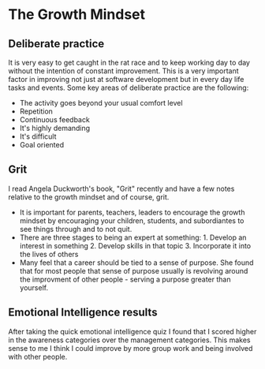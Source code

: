 # The Growth Mindset

## Deliberate practice

It is very easy to get caught in the rat race and to keep working day to day without the intention of constant improvement. This is a very important factor in improving not just at software development but in every day life tasks and events. Some key areas of deliberate practice are the following:

- The activity goes beyond your usual comfort level
- Repetition
- Continuous feedback
- It's highly demanding
- It's difficult
- Goal oriented

## Grit

I read Angela Duckworth's book, "Grit" recently and have a few notes relative to the growth mindset and of course, grit.

- It is important for parents, teachers, leaders to encourage the growth mindset by encouraging your children, students, and subordiantes to see things through and to not quit. 
- There are three stages to being an expert at something:
      1. Develop an interest in something
      2. Develop skills in that topic
      3. Incorporate it into the lives of others
- Many feel that a career should be tied to a sense of purpose. She found that for most people that sense of purpose usually is revolving around the improvment of other people - serving a purpose greater than yourself.

## Emotional Intelligence results

After taking the quick emotional intelligence quiz I found that I scored higher in the awareness categories over the management categories. This makes sense to me I think I could improve by more group work and being involved with other people.
